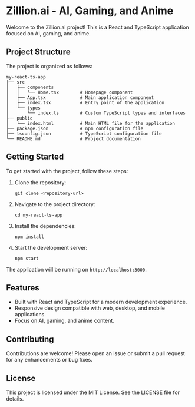 # Zillion.ai - AI, Gaming, and Anime

Welcome to the Zillion.ai project! This is a React and TypeScript application focused on AI, gaming, and anime.

## Project Structure

The project is organized as follows:

```
my-react-ts-app
├── src
│   ├── components
│   │   └── Home.tsx        # Homepage component
│   ├── App.tsx             # Main application component
│   ├── index.tsx           # Entry point of the application
│   └── types
│       └── index.ts        # Custom TypeScript types and interfaces
├── public
│   └── index.html          # Main HTML file for the application
├── package.json            # npm configuration file
├── tsconfig.json           # TypeScript configuration file
└── README.md               # Project documentation
```

## Getting Started

To get started with the project, follow these steps:

1. Clone the repository:
   ```
   git clone <repository-url>
   ```

2. Navigate to the project directory:
   ```
   cd my-react-ts-app
   ```

3. Install the dependencies:
   ```
   npm install
   ```

4. Start the development server:
   ```
   npm start
   ```

The application will be running on `http://localhost:3000`.

## Features

- Built with React and TypeScript for a modern development experience.
- Responsive design compatible with web, desktop, and mobile applications.
- Focus on AI, gaming, and anime content.

## Contributing

Contributions are welcome! Please open an issue or submit a pull request for any enhancements or bug fixes.

## License

This project is licensed under the MIT License. See the LICENSE file for details.